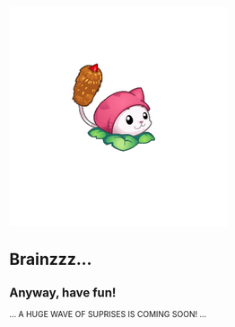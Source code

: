 ![:ItIsCattail](468101523_1097541092008275_2221627698317642975_n.gif)

# Brainzzz...

## Anyway, have fun!

... A HUGE WAVE OF SUPRISES IS COMING SOON! ...
